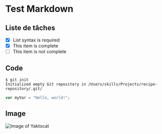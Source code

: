 # Test Markdown

## Liste de tâches
- [x] List syntax is required
- [x] This item is complete
- [ ] This item is not complete
      
## Code
```
$ git init
Initialized empty Git repository in /Users/skills/Projects/recipe-repository/.git/
```
``` javascript
var myVar = "Hello, world!";
```

## Image
![Image of Yaktocat](https://octodex.github.com/images/yaktocat.png)

